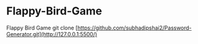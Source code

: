 # Flappy-Bird-Game
Flappy Bird Game
git clone [https://github.com/subhadipshai2/Password-Generator.git](http://127.0.0.1:5500/)
